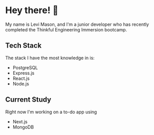 # Hey there! 👋
My name is Levi Mason, and I'm a junior developer who has recently completed the Thinkful Engineering Immersion bootcamp.

## Tech Stack
The stack I have the most knowledge in is:
* PostgreSQL
* Express.js 
* React.js
* Node.js

## Current Study
Right now I'm working on a to-do app using
* Next.js
* MongoDB
